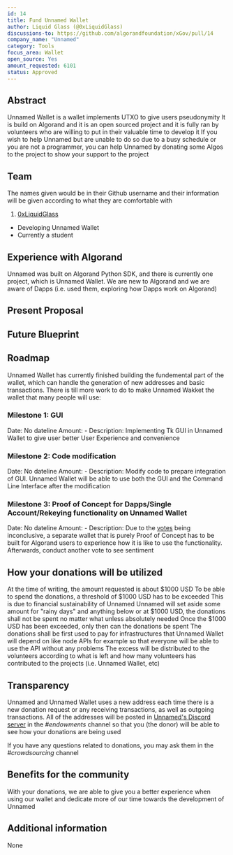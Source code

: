 ```yaml
---
id: 14
title: Fund Unnamed Wallet
author: Liquid Glass (@0xLiquidGlass)
discussions-to: https://github.com/algorandfoundation/xGov/pull/14
company_name: "Unnamed"
category: Tools
focus_area: Wallet
open_source: Yes
amount_requested: 6101
status: Approved
---
```


## Abstract
Unnamed Wallet is a wallet implements UTXO to give users pseudonymity
It is build on Algorand and it is an open sourced project and it is fully ran by volunteers who are willing to put in their valuable time to develop it
If you wish to help Unnamed but are unable to do so due to a busy schedule or you are not a programmer, you can help Unnamed by donating some Algos to the project to show your support to the project

## Team

The names given would be in their Github username and their information will be given according to what they are comfortable with

1. <a href="https://github.com/0xLiquidGlass">0xLiquidGlass</a>

- Developing Unnamed Wallet
- Currently a student

## Experience with Algorand

Unnamed was built on Algorand Python SDK, and there is currently one project, which is Unnamed Wallet. We are new to Algorand and we are aware of Dapps (i.e. used them, exploring how Dapps work on Algorand)

## Present Proposal
## Future Blueprint
## Roadmap

Unnamed Wallet has currently finished building the fundemental part of the wallet, which can handle the generation of new addresses and basic transactions. There is till more work to do to make Unnamed Wakket the wallet that many people will use:

### Milestone 1: GUI
Date: No dateline
Amount: -
Description: Implementing Tk GUI in Unnamed Wallet to give user better User Experience and convenience

### Milestone 2: Code modification
Date: No dateline
Amount: -
Description: Modify code to prepare integration of GUI. Unnamed Wallet will be able to use both the GUI and the Command Line Interface after the modification

### Milestone 3: Proof of Concept for Dapps/Single Account/Rekeying functionality on Unnamed Wallet
Date: No dateline
Amount: -
Description: Due to the <a href="https://www.reddit.com/r/unnamed_wallet/comments/12zem6k/about_rekeying/?utm_source=share&utm_medium=web2x&context=3">votes</a> being inconclusive, a separate wallet that is purely Proof of Concept has to be built for Algorand users to experience how it is like to use the functionality. Afterwards, conduct another vote to see sentiment

## How your donations will be utilized
At the time of writing, the amount requested is about $1000 USD
To be able to spend the donations, a threshold of $1000 USD has to be exceeded
This is due to financial sustainability of Unnamed
Unnamed will set aside some amount for "rainy days" and anything below or at $1000 USD, the donations shall not be spent no matter what unless absolutely needed
Once the $1000 USD has been exceeded, only then can the donations be spent
The donations shall be first used to pay for infrastructures that Unnamed Wallet will depend on like node APIs for example so that everyone will be able to use the API without any problems
The excess will be distributed to the volunteers according to what is left and how many volunteers has contributed to the projects (i.e. Unnamed Wallet, etc)

## Transparency
Unnamed and Unnamed Wallet uses a new address each time there is a new donation request or any receiving transactions, as well as outgoing transactions. All of the addresses will be posted in <a href="https://discord.gg/kePECdcXad">Unnamed's Discord server</a> in the <i>#endowments</i> channel so that you (the donor) will be able to see how your donations are being used

If you have any questions related to donations, you may ask them in the <i>#crowdsourcing</i> channel

## Benefits for the community
With your donations, we are able to give you a better experience when using our wallet and dedicate more of our time towards the development of Unnamed

## Additional information
None
